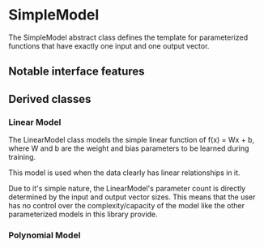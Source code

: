 # SimpleModel

The SimpleModel abstract class defines the template for parameterized functions that have exactly one input and one output vector.

## Notable interface features



## Derived classes

### Linear Model

The LinearModel class models the simple linear function of f(x) = Wx + b, where W and b are the weight and bias parameters to be learned during training.

This model is used when the data clearly has linear relationships in it.

Due to it's simple nature, the LinearModel's parameter count is directly determined by the input and output vector sizes. This means that the user has no control over the complexity/capacity of the model like the other parameterized models in this library provide.



### Polynomial Model


